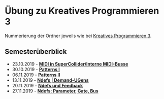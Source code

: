 # Übung zu Kreatives Programmieren 3

Nummerierung der Ordner jeweils wie bei [Kreatives Programmieren 3](../KP3).

## Semesterüberblick

* 23.10.2019 - **[MIDI in SuperCollider/Interne MIDI-Busse](03)**
* 30.10.2019 - **[Patterns I](04)**
* 06.11.2019 - **[Patterns II](05)**
* 13.11.2019 - **[Ndefs | Demand-UGens](06)**
* 20.11.2019 - **[Ndefs und Feedback](07)**
* 27.11.2019 - **[Ndefs: Parameter, Gate, Bus](08)**
